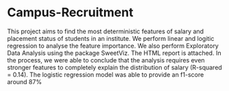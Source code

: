 # Campus-Recruitment
This project aims to find the most deterministic features of salary and placement status of students in an institute. We perform linear and logitic regression to analyse the feature importance. We also perform Exploratory Data Analysis using the package SweetViz. The HTML report is attached. In the process, we were able to conclude that the analysis requires even stronger features to completely explain the distribution of salary (R-squared = 0.14). The logistic regression model was able to provide an f1-score around 87%
